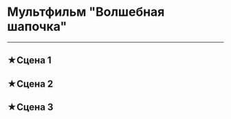 # Мультфильм **"Волшебная шапочка"**
------------------------------------
## ★Сцена 1

## ★Сцена 2

## ★Сцена 3
